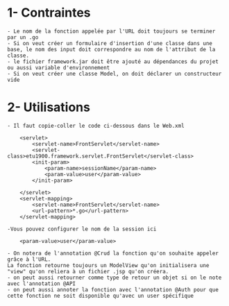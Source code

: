 # 1- Contraintes
    - Le nom de la fonction appelée par l'URL doit toujours se terminer par un .go
    - Si on veut créer un formulaire d'insertion d'une classe dans une base, le nom des input doit correspondre au nom de l'attribut de la classe.
    - le fichier framework.jar doit être ajouté au dépendances du projet ou aussi variable d'environnement
    - Si on veut créer une classe Model, on doit déclarer un constructeur vide

# 2- Utilisations
    - Il faut copie-coller le code ci-dessous dans le Web.xml

        <servlet>
            <servlet-name>FrontServlet</servlet-name>
            <servlet-class>etu1900.framework.servlet.FrontServlet</servlet-class>
            <init-param>
                <param-name>sessionName</param-name>
                <param-value>user</param-value>
            </init-param>

        </servlet>
        <servlet-mapping>
            <servlet-name>FrontServlet</servlet-name>
            <url-pattern>*.go</url-pattern>
        </servlet-mapping>

    -Vous pouvez configurer le nom de la session ici 

        <param-value>user</param-value>

    - On notera de l'annotation @Crud la fonction qu'on souhaite appeler grâce à l'URL.
    La fonction retourne toujours un ModelView qu'on initialisera une "view" qu'on reliera à un fichier .jsp qu'on créera.
    - on peut aussi retourner comme type de retour un objet si on le note avec l'annotation @API
    - on peut aussi annoter la fonction avec l'annotation @Auth pour que cette fonction ne soit disponible qu'avec un user spécifique
    

